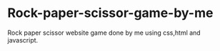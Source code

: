 # Rock-paper-scissor-game-by-me
Rock paper scissor website game done by me using css,html and javascript.
